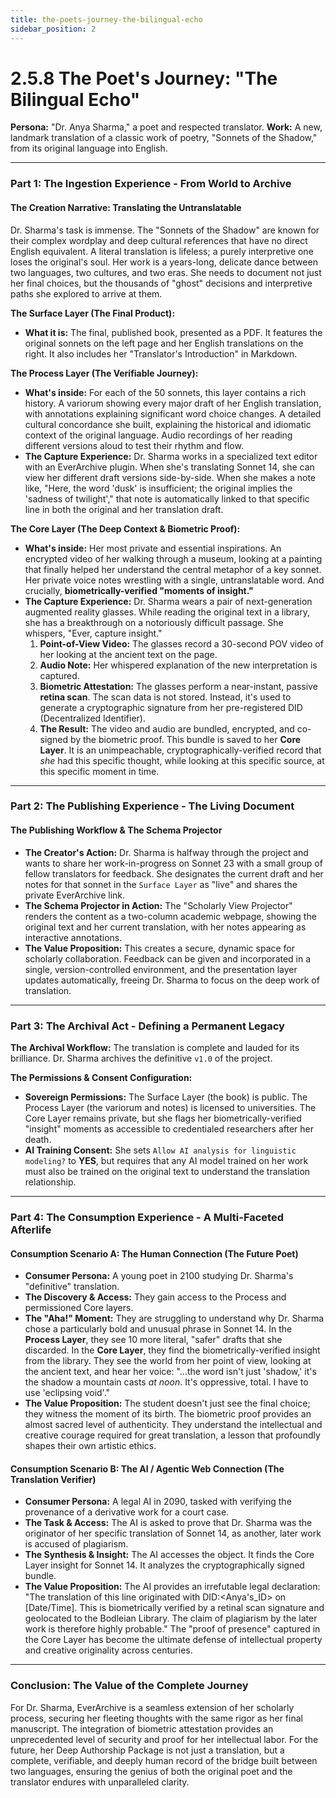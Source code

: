 ```yaml
---
title: the-poets-journey-the-bilingual-echo
sidebar_position: 2
---
```


# 2.5.8 The Poet's Journey: "The Bilingual Echo"

**Persona:** "Dr. Anya Sharma," a poet and respected translator.
**Work:** A new, landmark translation of a classic work of poetry, "Sonnets of the Shadow," from its original language into English.

---

### **Part 1: The Ingestion Experience - From World to Archive**

#### **The Creation Narrative: Translating the Untranslatable**
Dr. Sharma's task is immense. The "Sonnets of the Shadow" are known for their complex wordplay and deep cultural references that have no direct English equivalent. A literal translation is lifeless; a purely interpretive one loses the original's soul. Her work is a years-long, delicate dance between two languages, two cultures, and two eras. She needs to document not just her final choices, but the thousands of "ghost" decisions and interpretive paths she explored to arrive at them.

**The Surface Layer (The Final Product):**
*   **What it is:** The final, published book, presented as a PDF. It features the original sonnets on the left page and her English translations on the right. It also includes her "Translator's Introduction" in Markdown.

**The Process Layer (The Verifiable Journey):**
*   **What's inside:** For each of the 50 sonnets, this layer contains a rich history. A variorum showing every major draft of her English translation, with annotations explaining significant word choice changes. A detailed cultural concordance she built, explaining the historical and idiomatic context of the original language. Audio recordings of her reading different versions aloud to test their rhythm and flow.
*   **The Capture Experience:** Dr. Sharma works in a specialized text editor with an EverArchive plugin. When she's translating Sonnet 14, she can view her different draft versions side-by-side. When she makes a note like, "Here, the word 'dusk' is insufficient; the original implies the 'sadness of twilight'," that note is automatically linked to that specific line in both the original and her translation draft.

**The Core Layer (The Deep Context & Biometric Proof):**
*   **What's inside:** Her most private and essential inspirations. An encrypted video of her walking through a museum, looking at a painting that finally helped her understand the central metaphor of a key sonnet. Her private voice notes wrestling with a single, untranslatable word. And crucially, **biometrically-verified "moments of insight."**
*   **The Capture Experience:** Dr. Sharma wears a pair of next-generation augmented reality glasses. While reading the original text in a library, she has a breakthrough on a notoriously difficult passage. She whispers, "Ever, capture insight."
    1.  **Point-of-View Video:** The glasses record a 30-second POV video of her looking at the ancient text on the page.
    2.  **Audio Note:** Her whispered explanation of the new interpretation is captured.
    3.  **Biometric Attestation:** The glasses perform a near-instant, passive **retina scan**. The scan data is not stored. Instead, it's used to generate a cryptographic signature from her pre-registered DID (Decentralized Identifier).
    4.  **The Result:** The video and audio are bundled, encrypted, and co-signed by the biometric proof. This bundle is saved to her **Core Layer**. It is an unimpeachable, cryptographically-verified record that *she* had this specific thought, while looking at this specific source, at this specific moment in time.

---

### **Part 2: The Publishing Experience - The Living Document**

#### **The Publishing Workflow & The Schema Projector**
*   **The Creator's Action:** Dr. Sharma is halfway through the project and wants to share her work-in-progress on Sonnet 23 with a small group of fellow translators for feedback. She designates the current draft and her notes for that sonnet in the `Surface Layer` as "live" and shares the private EverArchive link.
*   **The Schema Projector in Action:** The "Scholarly View Projector" renders the content as a two-column academic webpage, showing the original text and her current translation, with her notes appearing as interactive annotations.
*   **The Value Proposition:** This creates a secure, dynamic space for scholarly collaboration. Feedback can be given and incorporated in a single, version-controlled environment, and the presentation layer updates automatically, freeing Dr. Sharma to focus on the deep work of translation.

---

### **Part 3: The Archival Act - Defining a Permanent Legacy**

**The Archival Workflow:**
The translation is complete and lauded for its brilliance. Dr. Sharma archives the definitive `v1.0` of the project.

**The Permissions & Consent Configuration:**
*   **Sovereign Permissions:** The Surface Layer (the book) is public. The Process Layer (the variorum and notes) is licensed to universities. The Core Layer remains private, but she flags her biometrically-verified "insight" moments as accessible to credentialed researchers after her death.
*   **AI Training Consent:** She sets `Allow AI analysis for linguistic modeling?` to **YES**, but requires that any AI model trained on her work must also be trained on the original text to understand the translation relationship.

---

### **Part 4: The Consumption Experience - A Multi-Faceted Afterlife**

#### **Consumption Scenario A: The Human Connection (The Future Poet)**
*   **Consumer Persona:** A young poet in 2100 studying Dr. Sharma's "definitive" translation.
*   **The Discovery & Access:** They gain access to the Process and permissioned Core layers.
*   **The "Aha!" Moment:** They are struggling to understand why Dr. Sharma chose a particularly bold and unusual phrase in Sonnet 14. In the **Process Layer**, they see 10 more literal, "safer" drafts that she discarded. In the **Core Layer**, they find the biometrically-verified insight from the library. They see the world from her point of view, looking at the ancient text, and hear her voice: "...the word isn't just 'shadow,' it's the shadow a mountain casts *at noon*. It's oppressive, total. I have to use 'eclipsing void'."
*   **The Value Proposition:** The student doesn't just see the final choice; they witness the moment of its birth. The biometric proof provides an almost sacred level of authenticity. They understand the intellectual and creative courage required for great translation, a lesson that profoundly shapes their own artistic ethics.

#### **Consumption Scenario B: The AI / Agentic Web Connection (The Translation Verifier)**
*   **Consumer Persona:** A legal AI in 2090, tasked with verifying the provenance of a derivative work for a court case.
*   **The Task & Access:** The AI is asked to prove that Dr. Sharma was the originator of her specific translation of Sonnet 14, as another, later work is accused of plagiarism.
*   **The Synthesis & Insight:** The AI accesses the object. It finds the Core Layer insight for Sonnet 14. It analyzes the cryptographically signed bundle.
*   **The Value Proposition:** The AI provides an irrefutable legal declaration: "The translation of this line originated with DID:&lt;Anya's_ID&gt; on [Date/Time]. This is biometrically verified by a retinal scan signature and geolocated to the Bodleian Library. The claim of plagiarism by the later work is therefore highly probable." The "proof of presence" captured in the Core Layer has become the ultimate defense of intellectual property and creative originality across centuries.

---

### **Conclusion: The Value of the Complete Journey**
For Dr. Sharma, EverArchive is a seamless extension of her scholarly process, securing her fleeting thoughts with the same rigor as her final manuscript. The integration of biometric attestation provides an unprecedented level of security and proof for her intellectual labor. For the future, her Deep Authorship Package is not just a translation, but a complete, verifiable, and deeply human record of the bridge built between two languages, ensuring the genius of both the original poet and the translator endures with unparalleled clarity.